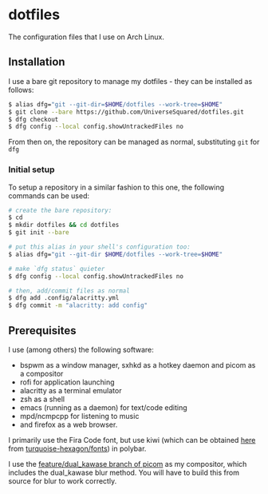 # dotfiles

The configuration files that I use on Arch Linux.

## Installation

I use a bare git repository to manage my dotfiles - they can be installed as follows:

```sh
$ alias dfg="git --git-dir=$HOME/dotfiles --work-tree=$HOME"
$ git clone --bare https://github.com/UniverseSquared/dotfiles.git
$ dfg checkout
$ dfg config --local config.showUntrackedFiles no
```

From then on, the repository can be managed as normal, substituting `git` for `dfg`

### Initial setup

To setup a repository in a similar fashion to this one, the following commands can be used:

```sh
# create the bare repository:
$ cd
$ mkdir dotfiles && cd dotfiles
$ git init --bare

# put this alias in your shell's configuration too:
$ alias dfg="git --git-dir $HOME/dotfiles --work-tree=$HOME"

# make `dfg status` quieter
$ dfg config --local config.showUntrackedFiles no

# then, add/commit files as normal
$ dfg add .config/alacritty.yml
$ dfg commit -m "alacritty: add config"
```

## Prerequisites

I use (among others) the following software:
* bspwm as a window manager, sxhkd as a hotkey daemon and picom as a compositor
* rofi for application launching
* alacritty as a terminal emulator
* zsh as a shell
* emacs (running as a daemon) for text/code editing
* mpd/ncmpcpp for listening to music
* and firefox as a web browser.

I primarily use the Fira Code font, but use kiwi (which can be obtained [here](https://github.com/turquoise-hexagon/fonts/blob/master/kiwi.bdf) from [turquoise-hexagon/fonts](https://github.com/turquoise-hexagon)) in polybar.

I use the [feature/dual_kawase branch of picom](https://github.com/tryone144/compton/tree/feature/dual_kawase) as my compositor, which includes the dual_kawase blur method. You will have to build this from source for blur to work correctly.

